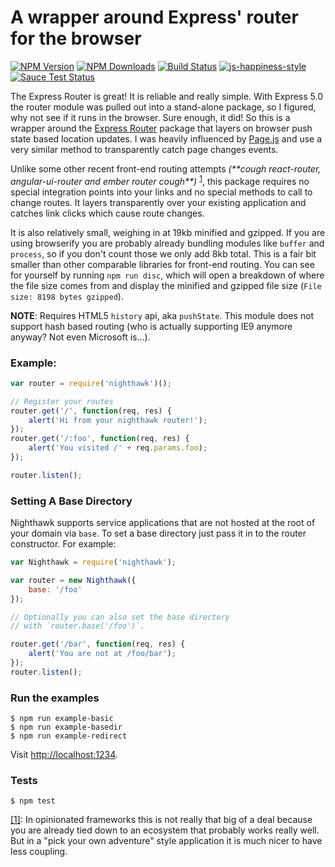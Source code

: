 # A wrapper around Express' router for the browser

[![NPM Version][npm-image]][npm-url]
[![NPM Downloads][downloads-image]][downloads-url]
[![Build Status](https://travis-ci.org/wesleytodd/nighthawk.svg?branch=master)](https://travis-ci.org/wesleytodd/nighthawk)
[![js-happiness-style](https://img.shields.io/badge/code%20style-happiness-brightgreen.svg)](https://github.com/JedWatson/happiness)
[![Sauce Test Status](https://saucelabs.com/buildstatus/wesleytodd123)](https://saucelabs.com/u/wesleytodd123)

The Express Router is great!  It is reliable and really simple.  With Express 5.0 the router module was pulled out into a stand-alone package, so I figured, why not see if it runs in the browser.  Sure enough, it did!  So this is a wrapper around the [Express Router](https://github.com/pillarjs/router) package that layers on browser push state based location updates.  I was heavily influenced by [Page.js](https://visionmedia.github.io/page.js/) and use a very similar method to transparently catch page changes events.

Unlike some other recent front-end routing attempts _(\*\*cough react-router, angular-ui-router and ember router cough\*\*)_ <sup>[1](#fn1)</sup>, this package requires no special integration points into your links and no special methods to call to change routes.  It layers transparently over your existing application and catches link clicks which cause route changes.

It is also relatively small, weighing in at 19kb minified and gzipped.  If you are using browserify you are probably already bundling modules like `buffer` and `process`, so if you don't count those we only add 8kb total.  This is a fair bit smaller than other comparable libraries for front-end routing.  You can see for yourself by running `npm run disc`, which will open a breakdown of where the file size comes from and display the minified and gzipped file size (`File size: 8198 bytes gzipped`).

**NOTE**: Requires HTML5 `history` api, aka `pushState`.  This module does not support hash based routing (who is actually supporting IE9 anymore anyway? Not even Microsoft is...).

### Example:

```javascript
var router = require('nighthawk')();

// Register your routes
router.get('/', function(req, res) {
	alert('Hi from your nighthawk router!');
});
router.get('/:foo', function(req, res) {
	alert('You visited /' + req.params.foo);
});

router.listen();
```

### Setting A Base Directory

Nighthawk supports service applications that are not hosted at the root of your domain via `base`.  To set a base directory just pass it in to the router constructor.  For example:

```javascript
var Nighthawk = require('nighthawk');

var router = new Nighthawk({
	base: '/foo'
});

// Optionally you can also set the base directory
// with `router.base('/foo')`.

router.get('/bar', function(req, res) {
	alert('You are not at /foo/bar');
});
router.listen();
```

### Run the examples

```
$ npm run example-basic
$ npm run example-basedir
$ npm run example-redirect
```

Visit [http://localhost:1234](http://localhost:1234).

### Tests

```
$ npm test
```

<a name="fn1" href="#fn1">[1]</a>: In opinionated frameworks this is not really that big of a deal because you are already tied down to an ecosystem that probably works really well.  But in a "pick your own adventure" style application it is much nicer to have less coupling.

[npm-image]: https://img.shields.io/npm/v/nighthawk.svg
[npm-url]: https://npmjs.org/package/nighthawk
[downloads-image]: https://img.shields.io/npm/dm/nighthawk.svg
[downloads-url]: https://npmjs.org/package/nighthawk
